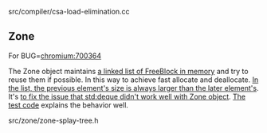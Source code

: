 src/compiler/csa-load-elimination.cc

## Zone
For BUG=[chromium:700364](https://bugs.chromium.org/p/chromium/issues/detail?id=700364)

The Zone object maintains [a linked list of FreeBlock in memory](https://github.com/v8/v8/blob/master/src/zone/zone-allocator.h#L137) and try to reuse them if possible. In this way to achieve fast allocate and deallocate. [In the list, the previous element's size is always larger than the later element's](https://github.com/v8/v8/blob/master/src/zone/zone-allocator.h#L103-L129). It's [to fix the issue that std:deque didn't work well with Zone object](https://github.com/v8/v8/commit/b90a20b2c70540188b1b1b44ea70c51af1badaa1). [The test code](https://github.com/v8/v8/commit/b90a20b2c70540188b1b1b44ea70c51af1badaa1#diff-59f126a77d4e4af8e59e18d8c7bb16d7) explains the behavior well.

src/zone/zone-splay-tree.h

